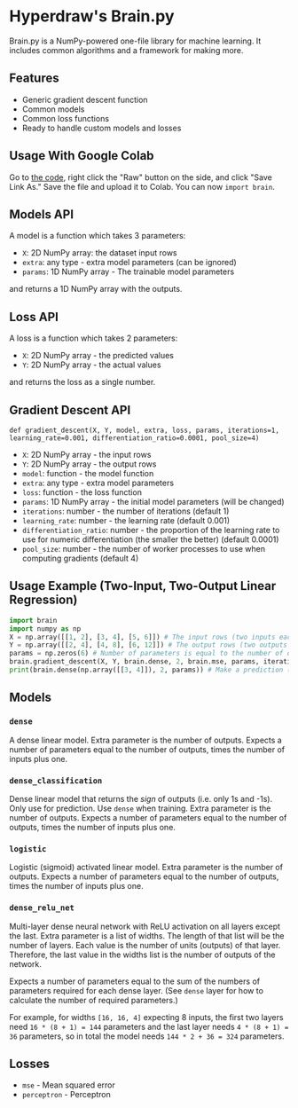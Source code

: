 # Hyperdraw's Brain.py

Brain.py is a NumPy-powered one-file library for machine learning.
It includes common algorithms and a framework for making more.

## Features

* Generic gradient descent function
* Common models
* Common loss functions
* Ready to handle custom models and losses

## Usage With Google Colab

Go to [the code](brain.py), right click the "Raw" button on the side, and click "Save Link As." Save the file and upload it to Colab. You can now `import brain`.

## Models API

A model is a function which takes 3 parameters:

* `X`: 2D NumPy array: the dataset input rows
* `extra`: any type - extra model parameters (can be ignored)
* `params`: 1D NumPy array - The trainable model parameters

and returns a 1D NumPy array with the outputs.

## Loss API

A loss is a function which takes 2 parameters:

* `X`: 2D NumPy array - the predicted values
* `Y`: 2D NumPy array - the actual values

and returns the loss as a single number.

## Gradient Descent API

`def gradient_descent(X, Y, model, extra, loss, params, iterations=1, learning_rate=0.001, differentiation_ratio=0.0001, pool_size=4)`

* `X`: 2D NumPy array - the input rows
* `Y`: 2D NumPy array - the output rows
* `model`: function - the model function
* `extra`: any type - extra model parameters
* `loss`: function - the loss function
* `params`: 1D NumPy array - the initial model parameters (will be changed)
* `iterations`: number - the number of iterations (default 1)
* `learning_rate`: number - the learning rate (default 0.001)
* `differentiation_ratio`: number - the proportion of the learning rate to use for numeric differentiation (the smaller the better) (default 0.0001)
* `pool_size`: number - the number of worker processes to use when computing gradients (default 4)

## Usage Example (Two-Input, Two-Output Linear Regression)

```python
import brain
import numpy as np
X = np.array([[1, 2], [3, 4], [5, 6]]) # The input rows (two inputs each)
Y = np.array([[2, 4], [4, 8], [6, 12]]) # The output rows (two outputs each)
params = np.zeros(6) # Number of parameters is equal to the number of outputs, times the number of inputs plus one
brain.gradient_descent(X, Y, brain.dense, 2, brain.mse, params, iterations=1000) # For dense model, the extra parameter is the number of outputs
print(brain.dense(np.array([[3, 4]]), 2, params)) # Make a prediction (again, the extra parameter should be the number of outputs)
```

## Models

### `dense`

A dense linear model. Extra parameter is the number of outputs.
Expects a number of parameters equal to the number of outputs, times the number of inputs plus one.

### `dense_classification`

Dense linear model that returns the *sign* of outputs (i.e. only 1s and -1s).
Only use for prediction. Use `dense` when training. Extra parameter is the number of outputs.
Expects a number of parameters equal to the number of outputs, times the number of inputs plus one.

### `logistic`

Logistic (sigmoid) activated linear model. Extra parameter is the number of outputs.
Expects a number of parameters equal to the number of outputs, times the number of inputs plus one.

### `dense_relu_net`

Multi-layer dense neural network with ReLU activation on all layers except the last. Extra parameter is a list of widths. The length of that list will be the number of layers. Each value is the number of units (outputs) of that layer. Therefore, the last value in the widths list is the number of outputs of the network.

Expects a number of parameters equal to the sum of the numbers of parameters required for each dense layer. (See `dense` layer for how to calculate the number of required parameters.)

For example, for widths `[16, 16, 4]` expecting 8 inputs, the first two layers need `16 * (8 + 1) = 144` parameters and the last layer needs `4 * (8 + 1) = 36` parameters, so in total the model needs `144 * 2 + 36 = 324` parameters.

## Losses

* `mse` - Mean squared error
* `perceptron` - Perceptron